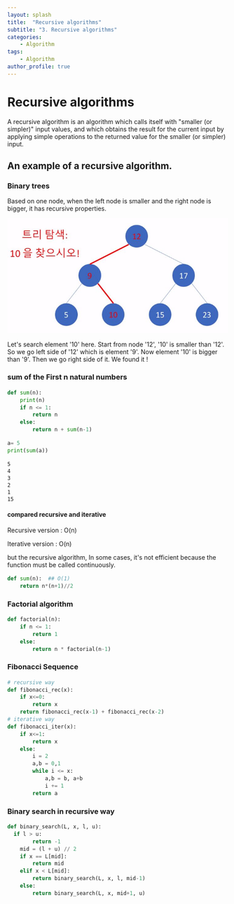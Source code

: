 ```yaml
---
layout: splash
title:  "Recursive algorithms"
subtitle: "3. Recursive algorithms"
categories:
    - Algorithm
tags:
    - Algorithm
author_profile: true
---
```


# Recursive algorithms
A recursive algorithm is an algorithm which calls itself with "smaller (or simpler)" input values, and which obtains the result for the current input by applying simple operations to the returned value for the smaller (or simpler) input.

## An example of a recursive algorithm.
### Binary trees
Based on one node, when the left node is smaller and the right node is bigger, it has recursive properties.
 
![image](./images/2021-05-02-Recursive%20algorithms/Recursive%20algorithms1.JPG)

Let's search element '10' here. Start from node '12', '10' is smaller than '12'. So we go left side of '12' which is element '9'. Now element '10' is bigger than '9'. Then we go right side of it. We found it !

### sum of the First n natural numbers


```python
def sum(n):
    print(n)
    if n <= 1:
        return n
    else:
        return n + sum(n-1)
```


```python
a= 5
print(sum(a))
```

    5
    4
    3
    2
    1
    15


#### compared recursive and iterative
Recursive version : O(n)

Iterative version : O(n)

but the recursive algorithm, In some cases, it's not efficient because the function must be called continuously.


```python
def sum(n):  ## O(1)
    return n*(n+1)//2
```

### Factorial algorithm


```python
def factorial(n):
    if n <= 1:
        return 1
    else:
        return n * factorial(n-1)
```

### Fibonacci Sequence


```python
# recursive way
def fibonacci_rec(x):
    if x<=0:
        return x
    return fibonacci_rec(x-1) + fibonacci_rec(x-2)
# iterative way
def fibonacci_iter(x):
    if x<=1:
        return x
    else:
        i = 2
        a,b = 0,1
        while i <= x:
            a,b = b, a+b
            i += 1
        return a
```

### Binary search in recursive way

```python
def binary_search(L, x, l, u):
  if l > u:
    	return -1
    mid = (l + u) // 2    
    if x == L[mid]:        
    	return mid    
   	elif x < L[mid]:        
   		return binary_search(L, x, l, mid-1)
   	else:        
   		return binary_search(L, x, mid+1, u)
```
